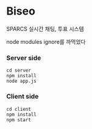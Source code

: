 # Biseo
SPARCS 실시간 채팅, 투표 시스템

node modules ignore를 까먹었다

### Server side
```
cd server
npm install
node app.js
```

### Client side
```
cd client
npm install
npm start
```
